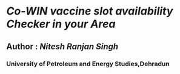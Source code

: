 # ***Co-WIN vaccine slot availability Checker in your Area***
## Author : ***Nitesh Ranjan Singh***
### University of Petroleum and Energy Studies,Dehradun

